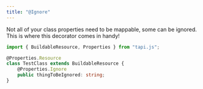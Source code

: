 ```yaml
---
title: "@Ignore"
---
```


Not all of your class properties need to be mappable, some can be ignored. This is where this decorator comes in handy!

```typescript
import { BuildableResource, Properties } from "tapi.js";

@Properties.Resource
class TestClass extends BuildableResource {
	@Properties.Ignore
	public thingToBeIgnored: string;
}
```

